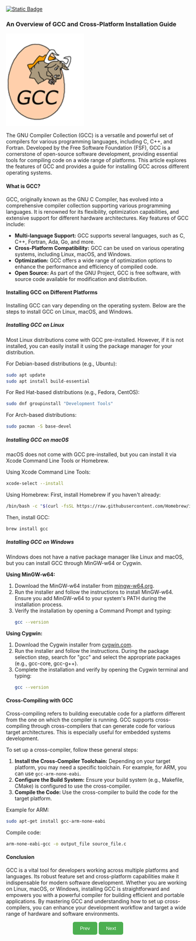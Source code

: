 [![Static Badge](https://img.shields.io/badge/Home-maker?labelColor=grey&color=grey)](https://baponkar.github.io/Learning-C)

### An Overview of GCC and Cross-Platform Installation Guide

![GCC Logo](./image/gcc-logo.png)

The GNU Compiler Collection (GCC) is a versatile and powerful set of compilers for various programming languages, including C, C++, and Fortran. Developed by the Free Software Foundation (FSF), GCC is a cornerstone of open-source software development, providing essential tools for compiling code on a wide range of platforms. This article explores the features of GCC and provides a guide for installing GCC across different operating systems.

#### What is GCC?

GCC, originally known as the GNU C Compiler, has evolved into a comprehensive compiler collection supporting various programming languages. It is renowned for its flexibility, optimization capabilities, and extensive support for different hardware architectures. Key features of GCC include:

- **Multi-language Support:** GCC supports several languages, such as C, C++, Fortran, Ada, Go, and more.
- **Cross-Platform Compatibility:** GCC can be used on various operating systems, including Linux, macOS, and Windows.
- **Optimization:** GCC offers a wide range of optimization options to enhance the performance and efficiency of compiled code.
- **Open Source:** As part of the GNU Project, GCC is free software, with source code available for modification and distribution.

#### Installing GCC on Different Platforms

Installing GCC can vary depending on the operating system. Below are the steps to install GCC on Linux, macOS, and Windows.

##### Installing GCC on Linux

Most Linux distributions come with GCC pre-installed. However, if it is not installed, you can easily install it using the package manager for your distribution.

For Debian-based distributions (e.g., Ubuntu):
```bash
sudo apt update
sudo apt install build-essential
```

For Red Hat-based distributions (e.g., Fedora, CentOS):
```bash
sudo dnf groupinstall "Development Tools"
```

For Arch-based distributions:
```bash
sudo pacman -S base-devel
```

##### Installing GCC on macOS

macOS does not come with GCC pre-installed, but you can install it via Xcode Command Line Tools or Homebrew.

Using Xcode Command Line Tools:
```bash
xcode-select --install
```

Using Homebrew:
First, install Homebrew if you haven't already:
```bash
/bin/bash -c "$(curl -fsSL https://raw.githubusercontent.com/Homebrew/install/HEAD/install.sh)"
```
Then, install GCC:
```bash
brew install gcc
```

##### Installing GCC on Windows

Windows does not have a native package manager like Linux and macOS, but you can install GCC through MinGW-w64 or Cygwin.

**Using MinGW-w64:**

1. Download the MinGW-w64 installer from [mingw-w64.org](http://mingw-w64.org/doku.php/download).
2. Run the installer and follow the instructions to install MinGW-w64. Ensure you add MinGW-w64 to your system's PATH during the installation process.
3. Verify the installation by opening a Command Prompt and typing:
    ```bash
    gcc --version
    ```

**Using Cygwin:**

1. Download the Cygwin installer from [cygwin.com](https://www.cygwin.com/).
2. Run the installer and follow the instructions. During the package selection step, search for "gcc" and select the appropriate packages (e.g., gcc-core, gcc-g++).
3. Complete the installation and verify by opening the Cygwin terminal and typing:
    ```bash
    gcc --version
    ```

#### Cross-Compiling with GCC

Cross-compiling refers to building executable code for a platform different from the one on which the compiler is running. GCC supports cross-compiling through cross-compilers that can generate code for various target architectures. This is especially useful for embedded systems development.

To set up a cross-compiler, follow these general steps:

1. **Install the Cross-Compiler Toolchain:** Depending on your target platform, you may need a specific toolchain. For example, for ARM, you can use `gcc-arm-none-eabi`.
2. **Configure the Build System:** Ensure your build system (e.g., Makefile, CMake) is configured to use the cross-compiler.
3. **Compile the Code:** Use the cross-compiler to build the code for the target platform.

Example for ARM:
```bash
sudo apt-get install gcc-arm-none-eabi
```
Compile code:
```bash
arm-none-eabi-gcc -o output_file source_file.c
```

#### Conclusion

GCC is a vital tool for developers working across multiple platforms and languages. Its robust feature set and cross-platform capabilities make it indispensable for modern software development. Whether you are working on Linux, macOS, or Windows, installing GCC is straightforward and empowers you with a powerful compiler for building efficient and portable applications. By mastering GCC and understanding how to set up cross-compilers, you can enhance your development workflow and target a wide range of hardware and software environments.

<div style="text-align: center;">
    <button type="button" onclick="window.location.href='https://baponkar.github.io/Learning-C/Introduction/Introduction';" style="background-color: #4CAF50; color: white; padding: 10px 20px; border: none; border-radius: 5px; cursor: pointer;">
       Prev
    </button>
     <button type="button" onclick="window.location.href='https://baponkar.github.io/Learning-C/Hello-World/Hello-World';" style="background-color: #4CAF50; color: white; padding: 10px 20px; border: none; border-radius: 5px; cursor: pointer;">
       Next
    </button>
</div>